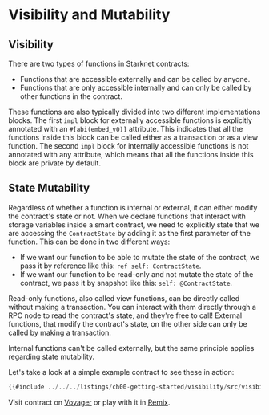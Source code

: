 # Visibility and Mutability

## Visibility

There are two types of functions in Starknet contracts:

- Functions that are accessible externally and can be called by anyone.
- Functions that are only accessible internally and can only be called by other functions in the contract.

These functions are also typically divided into two different implementations blocks. The first `impl` block for externally accessible functions is explicitly annotated with an `#[abi(embed_v0)]` attribute. This indicates that all the functions inside this block can be called either as a transaction or as a view function. The second `impl` block for internally accessible functions is not annotated with any attribute, which means that all the functions inside this block are private by default.

## State Mutability

Regardless of whether a function is internal or external, it can either modify the contract's state or not. When we declare functions that interact with storage variables inside a smart contract,
we need to explicitly state that we are accessing the `ContractState` by adding it as the first parameter of the function. This can be done in two different ways:

- If we want our function to be able to mutate the state of the contract, we pass it by reference like this: `ref self: ContractState`.
- If we want our function to be read-only and not mutate the state of the contract, we pass it by snapshot like this: `self: @ContractState`.

Read-only functions, also called view functions, can be directly called without making a transaction. You can interact with them directly through a RPC node to read the contract's state, and they're free to call!
External functions, that modify the contract's state, on the other side can only be called by making a transaction.

Internal functions can't be called externally, but the same principle applies regarding state mutability.

Let's take a look at a simple example contract to see these in action:

```rust
{{#include ../../../listings/ch00-getting-started/visibility/src/visibility.cairo}}
```
Visit contract on [Voyager](https://goerli.voyager.online/contract/0x0071dE3093AB58053b0292C225aa0eED40293e7694A0042685FF6D813d39889F) or play with it in [Remix](https://remix.ethereum.org/?#activate=Starknet&url=https://github.com/NethermindEth/StarknetByExample/blob/main/listings/ch00-getting-started/visibility/src/visibility.cairo).
